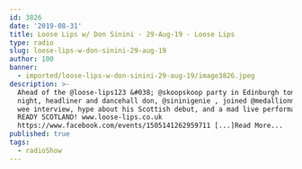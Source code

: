 ```yaml
---
id: 3826
date: '2019-08-31'
title: Loose Lips w/ Don Sinini - 29-Aug-19 - Loose Lips
type: radio
slug: loose-lips-w-don-sinini-29-aug-19
author: 100
banner:
  - imported/loose-lips-w-don-sinini-29-aug-19/image3826.jpeg
description: >-
  Ahead of the @loose-lips123 &#038; @skoopskoop party in Edinburgh tomorrow
  night, headliner and dancehall don, @sininigenie , joined @medallionman for a
  wee interview, hype about his Scottish debut, and a mad live performance! GET
  READY SCOTLAND! www.loose-lips.co.uk
  https://www.facebook.com/events/1505141262959711 [...]Read More...
published: true
tags:
  - radioShow
---
```

